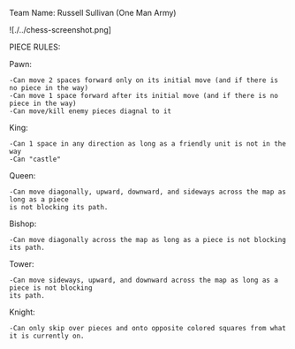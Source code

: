Team Name: Russell Sullivan (One Man Army) <br>

![./../chess-screenshot.png]
    
    

PIECE RULES:

Pawn:
  
    -Can move 2 spaces forward only on its initial move (and if there is no piece in the way)
    -Can move 1 space forward after its initial move (and if there is no piece in the way)
    -Can move/kill enemy pieces diagnal to it
  
King:
  
    -Can 1 space in any direction as long as a friendly unit is not in the way
    -Can "castle"

Queen:
  
    -Can move diagonally, upward, downward, and sideways across the map as long as a piece
    is not blocking its path.

Bishop:
  
    -Can move diagonally across the map as long as a piece is not blocking its path.

Tower:
  
    -Can move sideways, upward, and downward across the map as long as a piece is not blocking   
    its path.

Knight:
  
    -Can only skip over pieces and onto opposite colored squares from what it is currently on.
